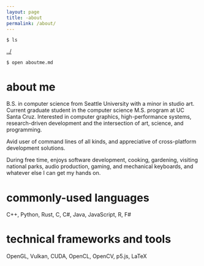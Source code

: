 ```yaml
---
layout: page
title: -about
permalink: /about/
---
```


```
$ ls
```
<a href="/">../</a>

```
$ open aboutme.md
```

# about me

B.S. in computer science from Seattle University with a minor in studio art. Current graduate student in the computer science M.S. program at UC Santa Cruz. Interested in computer graphics, high-performance systems, research-driven development and the intersection of art, science, and programming.    

Avid user of command lines of all kinds, and appreciative of cross-platform development solutions.   

During free time, enjoys software development, cooking, gardening, visiting national parks, audio production, gaming, and mechanical keyboards, and whatever else I can get my hands on.

# commonly-used languages

C++, Python, Rust, C, C#, Java, JavaScript, R,  F#

# technical frameworks and tools

OpenGL, Vulkan, CUDA, OpenCL, OpenCV, p5.js, LaTeX
